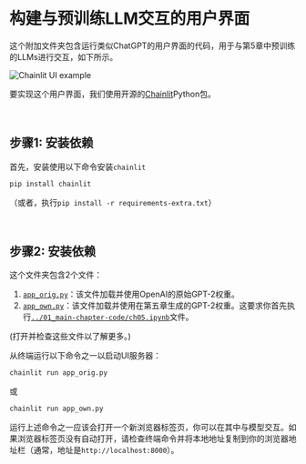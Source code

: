# 构建与预训练LLM交互的用户界面

这个附加文件夹包含运行类似ChatGPT的用户界面的代码，用于与第5章中预训练的LLMs进行交互，如下所示。

![Chainlit UI example](https://sebastianraschka.com/images/LLMs-from-scratch-images/bonus/chainlit/chainlit-orig.webp)

要实现这个用户界面，我们使用开源的[Chainlit](https://github.com/Chainlit/chainlit)Python包。

&nbsp;
## 步骤1: 安装依赖

首先，安装使用以下命令安装`chainlit`

```bash
pip install chainlit
```

（或者，执行`pip install -r requirements-extra.txt`）

&nbsp;
## 步骤2: 安装依赖

这个文件夹包含2个文件：
1. [`app_orig.py`](app_orig.py)：该文件加载并使用OpenAI的原始GPT-2权重。
2. [`app_own.py`](app_own.py)：该文件加载并使用在第五章生成的GPT-2权重。这要求你首先执行[`../01_main-chapter-code/ch05.ipynb`](../01_main-chapter-code/ch05.ipynb)文件。

(打开并检查这些文件以了解更多。)

从终端运行以下命令之一以启动UI服务器：

```bash
chainlit run app_orig.py
```

或

```bash
chainlit run app_own.py
```

运行上述命令之一应该会打开一个新浏览器标签页，你可以在其中与模型交互。如果浏览器标签页没有自动打开，请检查终端命令并将本地地址复制到你的浏览器地址栏（通常，地址是`http://localhost:8000`）。